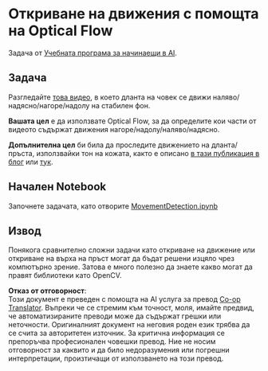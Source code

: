 <!--
CO_OP_TRANSLATOR_METADATA:
{
  "original_hash": "3d53d6409f80970f7281a45dee35328a",
  "translation_date": "2025-08-25T23:05:29+00:00",
  "source_file": "lessons/4-ComputerVision/06-IntroCV/lab/README.md",
  "language_code": "bg"
}
-->
# Откриване на движения с помощта на Optical Flow

Задача от [Учебната програма за начинаещи в AI](https://aka.ms/ai-beginners).

## Задача

Разгледайте [това видео](../../../../../../lessons/4-ComputerVision/06-IntroCV/lab/palm-movement.mp4), в което дланта на човек се движи наляво/надясно/нагоре/надолу на стабилен фон.

**Вашата цел** е да използвате Optical Flow, за да определите кои части от видеото съдържат движения нагоре/надолу/наляво/надясно.

**Допълнителна цел** би била да проследите движението на дланта/пръста, използвайки тон на кожата, както е описано [в тази публикация в блог](https://dev.to/amarlearning/finger-detection-and-tracking-using-opencv-and-python-586m) или [тук](http://www.benmeline.com/finger-tracking-with-opencv-and-python/).

## Начален Notebook

Започнете задачата, като отворите [MovementDetection.ipynb](../../../../../../lessons/4-ComputerVision/06-IntroCV/lab/MovementDetection.ipynb)

## Извод

Понякога сравнително сложни задачи като откриване на движение или откриване на върха на пръст могат да бъдат решени изцяло чрез компютърно зрение. Затова е много полезно да знаете какво могат да правят библиотеки като OpenCV.

**Отказ от отговорност**:  
Този документ е преведен с помощта на AI услуга за превод [Co-op Translator](https://github.com/Azure/co-op-translator). Въпреки че се стремим към точност, моля, имайте предвид, че автоматизираните преводи може да съдържат грешки или неточности. Оригиналният документ на неговия роден език трябва да се счита за авторитетен източник. За критична информация се препоръчва професионален човешки превод. Ние не носим отговорност за каквито и да било недоразумения или погрешни интерпретации, произтичащи от използването на този превод.